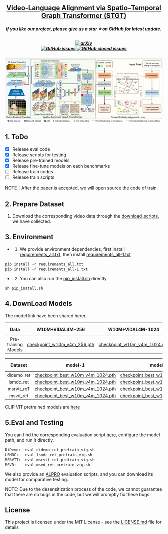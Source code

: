 
<h2 align="center"> <a href="https://arxiv.org/abs/2407.11677">Video-Language Alignment via Spatio–Temporal Graph Transformer (STGT)</a></h2>
<h5 align="center"> If you like our project, please give us a star ⭐ on GitHub for latest update.  </h2>



<h5 align="center">
    
[![arXiv](https://img.shields.io/badge/Arxiv-2311.10122-b31b1b.svg?logo=arXiv)](https://arxiv.org/abs/2407.11677) <br>
[![GitHub issues](https://img.shields.io/github/issues/PKU-YuanGroup/Video-LLaVA?color=critical&label=Issues)]()
[![GitHub closed issues](https://img.shields.io/github/issues-closed/PKU-YuanGroup/Video-LLaVA?color=success&label=Issues)]()

</h5>

![](https://github.com/GXYM/STGT/blob/main/framework.png)  

## 1. ToDo

- [x] Release eval code
- [x] Release scripts for testing
- [x] Release pre-trained models
- [x] Release fine-tune models on each benchmarks
- [ ] Release train codes
- [ ] Release train scripts

NOTE：After the paper is accepted, we will open source the code of train.

## 2. Prepare Dataset   
1. Download the corresponding video data through the [download_scripts.](https://github.com/GXYM/TextBPN/blob/main/vis/1.png)  we have collected.

## 3. Environment
 * 1. We provide environment dependencies, first install [requirements_all.txt](https://github.com/GXYM/STGT/blob/main/requirements_all.txt), then install [requirements_all-1.txt](https://github.com/GXYM/STGT/blob/main/requirements_all-1.txt)
```
pip install -r requirements_all.txt
pip install -r requirements_all-1.txt
```
 *  2. You can also run the [pip_install.sh](https://github.com/GXYM/STGT/blob/main/pip_install.sh) directly
```
sh pip_install.sh
```

## 4. DownLoad Models
The model link have been shared herer.

|         Data    |  W10M+VIDAL4M-256|W10M+VIDAL4M-1024 | W10M+VIDAL7M-256 |Extracted Code|
|:------------------:	|:-----------:  |:-----------:	|:-------:|:-------:|
| Pre-training Models |  [checkpoint_w10m_v4m_256.pth](https://pan.baidu.com/s/1eB7-ViWPf1l9gdDhkYXFsQ) | [checkpoint_w10m_v4m_1024.pth](https://pan.baidu.com/s/1jP9rLMyyZ2mteD7kwu1irw) 	| [checkpoint_w10m_v7m_256.pth](https://pan.baidu.com/s/1afl0BzUzhkbn_P3eSIF8TQ) |gxym|

|         Dataset   |  model-1| model-2 |Extracted Code|
|:------------------:	|:-----------:	|:-------:|:-------:|
| didemo_ret| [checkpoint_best_w10m_v4m_1024.pth](https://pan.baidu.com/s/1yezEntt8w0rQVG99jy12JA)| [checkpoint_best_w10m_v7m_256.pth](https://pan.baidu.com/s/1yezEntt8w0rQVG99jy12JA)|gxym|
| lsmdc_ret | [checkpoint_best_w10m_v4m_1024.pth](https://pan.baidu.com/s/19zdiscvvoeeJjZ9v5zMIrg)| [checkpoint_best_w10m_v4m_256.pth](https://pan.baidu.com/s/19zdiscvvoeeJjZ9v5zMIrg)|gxym|
| msrvtt_reT| [checkpoint_best_w10m_v4m_1024.pth](https://pan.baidu.com/s/1NC7vGWW5hkwP8V72Fwpxig)| [checkpoint_best_w10m_v7m_256.pth](https://pan.baidu.com/s/1NC7vGWW5hkwP8V72Fwpxig)|gxym|
| msvd_ret  | [checkpoint_best_w10m_v4m_1024.pth](https://pan.baidu.com/s/18QUC_gUMleswxymVKR-zSA)| [checkpoint_best_w10m_v7m_256.pth](https://pan.baidu.com/s/18QUC_gUMleswxymVKR-zSA)|gxym|
  
CLIP VIT pretrained models are [here](https://pan.baidu.com/s/13ITPJF2HFjep06BosK7E4w)

## 5.Eval and Testing

You can find the corresponding evaluation script [here](https://github.com/GXYM/STGT/tree/main/run_scripts/stgt/eval), configure the model path, and run it directly.  
```
DiDemo:  eval_didemo_ret_pretrain_vig.sh
LSMDC:   eval_lsmdc_ret_pretrain_vig.sh
MSRVTT:  eval_msrvtt_ret_pretrain_vig.sh
MSVD:    eval_msvd_ret_pretrain_vig.sh
```

We also provide an [ALPRO](https://github.com/GXYM/STGT/tree/main/run_scripts/alpro) evaluation scripts, and you can download its model for comparative testing.  

NOTE: Due to the desensitization process of the code, we cannot guarantee that there are no bugs in the code, but we will promptly fix these bugs.
 ## License
This project is licensed under the MIT License - see the [LICENSE.md](https://github.com/GXYM/DRRG/blob/master/LICENSE.md) file for details


